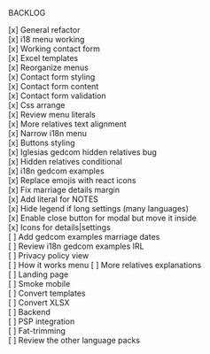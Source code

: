 BACKLOG

[x] General refactor  
[x] i18 menu working  
[x] Working contact form  
[x] Excel templates  
[x] Reorganize menus  
[x] Contact form styling  
[x] Contact form content  
[x] Contact form validation  
[x] Css arrange  
[x] Review menu literals  
[x] More relatives text alignment  
[x] Narrow i18n menu  
[x] Buttons styling  
[x] Iglesias gedcom hidden relatives bug  
[x] Hidden relatives conditional  
[x] i18n gedcom examples  
[x] Replace emojis with react icons  
[x] Fix marriage details margin  
[x] Add literal for NOTES  
[x] Hide legend if long settings (many languages)  
[x] Enable close button for modal but move it inside  
[x] Icons for details|settings  
[ ] Add gedcom examples marriage dates  
[ ] Review i18n gedcom examples IRL  
[ ] Privacy policy view  
[ ] How it works menu
[ ] More relatives explanations  
[ ] Landing page  
[ ] Smoke mobile  
[ ] Convert templates  
[ ] Convert XLSX  
[ ] Backend  
[ ] PSP integration  
[ ] Fat-trimming  
[ ] Review the other language packs